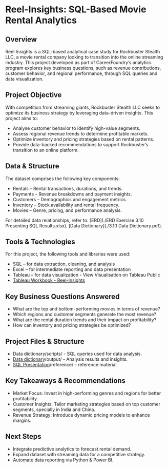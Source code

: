 # Reel-Insights: SQL-Based Movie Rental Analytics

## Overview
Reel Insights is a SQL-based analytical case study for Rockbuster Stealth LLC, a movie rental company looking to transition into the online streaming industry. This project developed as part of CareerFoundry’s analytics program explores key business questions, such as revenue contributions, customer behavior, and regional performance, through SQL queries and data visualization.

## Project Objective
With competition from streaming giants, Rockbuster Stealth LLC seeks to optimize its business strategy by leveraging data-driven insights. This project aims to:

- Analyse customer behavior to identify high-value segments.
- Assess regional revenue trends to determine profitable markets.
- Optimize inventory and pricing strategies based on rental patterns.
- Provide data-backed recommendations to support Rockbuster’s transition to an online platform.

## Data & Structure
The dataset comprises the following key components:

- Rentals – Rental transactions, durations, and trends.
- Payments – Revenue breakdowns and payment insights.
- Customers – Demographics and engagement metrics.
- Inventory – Stock availability and rental frequency.
- Movies – Genre, pricing, and performance analysis.
  
For detailed data relationships, refer to:
[ERD](./ERD Exercise 3.10 Presenting SQL Results.xlsx).
[Data Dictionary](./3.10 Data Dictionary.pdf).

## Tools & Technologies
For this project, the following tools and libraries were used:

- SQL – for data extraction, cleaning, and analysis
- Excel – for intermediate reporting and data presentation
- Tableau – for data visualization - View Visualisation on Tableau Public
- [Tableau Workbook - Reel-Insights](https://public.tableau.com/views/Rockbustergeographicaldistributionofcustomersandtherevenue_17309731630710/Top10Countries?:language=en-GB&publish=yes&:sid=&:redirect=auth&:display_count=n&:origin=viz_share_link)

## Key Business Questions Answered

- What are the top and bottom-performing movies in terms of revenue?
- Which regions and customer segments generate the most revenue?
- What are the rental duration trends and their impact on profitability?
- How can inventory and pricing strategies be optimized?

## Project Files & Structure

- Data dictionary/scripts/ - SQL queries used for data analysis.
- [Data dictionary](https://drive.google.com/file/d/1V7K2-YNiPsqE99opd8vSoIUzXVYmLCnc/view?usp=drive_link)/output/ - Analysis results and insights.
- [SQL Presentation](https://drive.google.com/file/d/1rdVyyx_EAY0PMiZw-odVu0SfjhlwqHGo/view?usp=drive_link)/reference/ - reference material.

## Key Takeaways & Recommendations

- Market Focus: Invest in high-performing genres and regions for better profitability.
- Customer Insights: Tailor marketing strategies based on top customer segments, specially in India and China.
- Revenue Strategy: Introduce dynamic pricing models to enhance margins.

## Next Steps
- Integrate predictive analytics to forecast rental demand.
- Expand dataset with streaming data for a competitive strategy.
- Automate data reporting via Python & Power BI.
